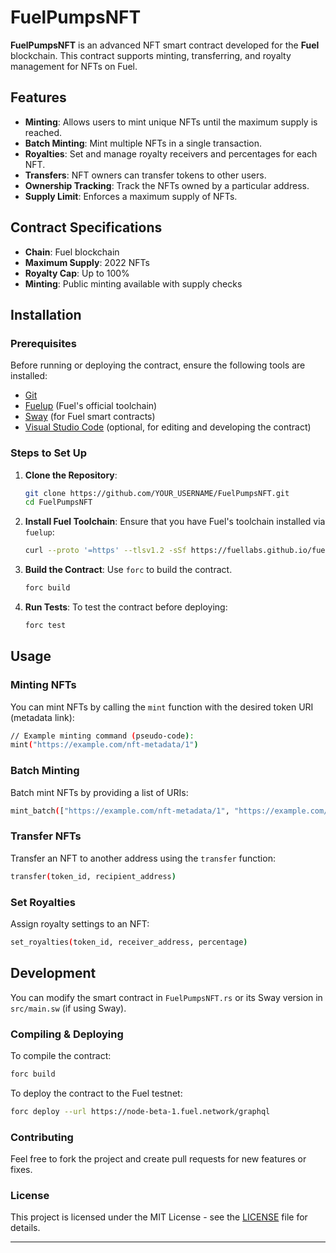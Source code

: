 # FuelPumpsNFT

**FuelPumpsNFT** is an advanced NFT smart contract developed for the **Fuel** blockchain. This contract supports minting, transferring, and royalty management for NFTs on Fuel.

## Features

- **Minting**: Allows users to mint unique NFTs until the maximum supply is reached.
- **Batch Minting**: Mint multiple NFTs in a single transaction.
- **Royalties**: Set and manage royalty receivers and percentages for each NFT.
- **Transfers**: NFT owners can transfer tokens to other users.
- **Ownership Tracking**: Track the NFTs owned by a particular address.
- **Supply Limit**: Enforces a maximum supply of NFTs.

## Contract Specifications

- **Chain**: Fuel blockchain
- **Maximum Supply**: 2022 NFTs
- **Royalty Cap**: Up to 100%
- **Minting**: Public minting available with supply checks

## Installation

### Prerequisites

Before running or deploying the contract, ensure the following tools are installed:

- [Git](https://git-scm.com/)
- [Fuelup](https://github.com/FuelLabs/fuelup) (Fuel's official toolchain)
- [Sway](https://fuellabs.github.io/sway/latest/introduction/installation.html) (for Fuel smart contracts)
- [Visual Studio Code](https://code.visualstudio.com/) (optional, for editing and developing the contract)

### Steps to Set Up

1. **Clone the Repository**:
   ```bash
   git clone https://github.com/YOUR_USERNAME/FuelPumpsNFT.git
   cd FuelPumpsNFT
   ```

2. **Install Fuel Toolchain**:
   Ensure that you have Fuel's toolchain installed via `fuelup`:
   ```bash
   curl --proto '=https' --tlsv1.2 -sSf https://fuellabs.github.io/fuelup/fuelup-init.sh | sh
   ```

3. **Build the Contract**:
   Use `forc` to build the contract.
   ```bash
   forc build
   ```

4. **Run Tests**:
   To test the contract before deploying:
   ```bash
   forc test
   ```

## Usage

### Minting NFTs

You can mint NFTs by calling the `mint` function with the desired token URI (metadata link):
```bash
// Example minting command (pseudo-code):
mint("https://example.com/nft-metadata/1")
```

### Batch Minting

Batch mint NFTs by providing a list of URIs:
```bash
mint_batch(["https://example.com/nft-metadata/1", "https://example.com/nft-metadata/2"])
```

### Transfer NFTs

Transfer an NFT to another address using the `transfer` function:
```bash
transfer(token_id, recipient_address)
```

### Set Royalties

Assign royalty settings to an NFT:
```bash
set_royalties(token_id, receiver_address, percentage)
```

## Development

You can modify the smart contract in `FuelPumpsNFT.rs` or its Sway version in `src/main.sw` (if using Sway).

### Compiling & Deploying

To compile the contract:
```bash
forc build
```

To deploy the contract to the Fuel testnet:
```bash
forc deploy --url https://node-beta-1.fuel.network/graphql
```

### Contributing

Feel free to fork the project and create pull requests for new features or fixes.

### License

This project is licensed under the MIT License - see the [LICENSE](LICENSE) file for details.

---
